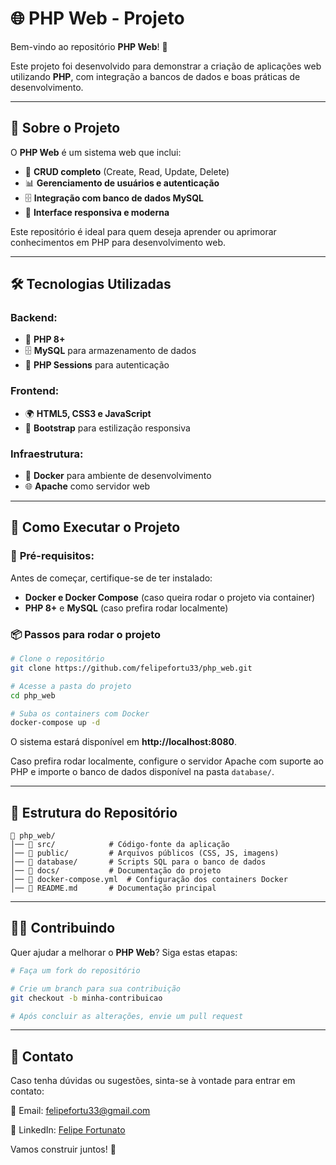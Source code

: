 # 🌐 PHP Web - Projeto

Bem-vindo ao repositório **PHP Web**! 🚀

Este projeto foi desenvolvido para demonstrar a criação de aplicações web utilizando **PHP**, com integração a bancos de dados e boas práticas de desenvolvimento.

---

## 📖 Sobre o Projeto

O **PHP Web** é um sistema web que inclui:

- 🔹 **CRUD completo** (Create, Read, Update, Delete)
- 📊 **Gerenciamento de usuários e autenticação**
- 🗄️ **Integração com banco de dados MySQL**
- 🎨 **Interface responsiva e moderna**

Este repositório é ideal para quem deseja aprender ou aprimorar conhecimentos em PHP para desenvolvimento web.

---

## 🛠 Tecnologias Utilizadas

### **Backend:**
- 🐘 **PHP 8+**
- 🗄️ **MySQL** para armazenamento de dados
- 🔐 **PHP Sessions** para autenticação

### **Frontend:**
- 🌍 **HTML5, CSS3 e JavaScript**
- 🎨 **Bootstrap** para estilização responsiva

### **Infraestrutura:**
- 🐳 **Docker** para ambiente de desenvolvimento
- 🌐 **Apache** como servidor web

---

## 🚀 Como Executar o Projeto

### 🔧 **Pré-requisitos:**
Antes de começar, certifique-se de ter instalado:
- **Docker e Docker Compose** (caso queira rodar o projeto via container)
- **PHP 8+** e **MySQL** (caso prefira rodar localmente)

### 📦 **Passos para rodar o projeto**

```bash
# Clone o repositório
git clone https://github.com/felipefortu33/php_web.git

# Acesse a pasta do projeto
cd php_web

# Suba os containers com Docker
docker-compose up -d
```
O sistema estará disponível em **http://localhost:8080**.

Caso prefira rodar localmente, configure o servidor Apache com suporte ao PHP e importe o banco de dados disponível na pasta `database/`.

---

## 📂 Estrutura do Repositório

```plaintext
📁 php_web/
│── 📁 src/            # Código-fonte da aplicação
│── 📁 public/         # Arquivos públicos (CSS, JS, imagens)
│── 📁 database/       # Scripts SQL para o banco de dados
│── 📁 docs/           # Documentação do projeto
│── 📄 docker-compose.yml  # Configuração dos containers Docker
│── 📄 README.md       # Documentação principal
```

---

## 🧑‍💻 Contribuindo

Quer ajudar a melhorar o **PHP Web**? Siga estas etapas:

```bash
# Faça um fork do repositório

# Crie um branch para sua contribuição
git checkout -b minha-contribuicao

# Após concluir as alterações, envie um pull request
```

---

## 📧 Contato

Caso tenha dúvidas ou sugestões, sinta-se à vontade para entrar em contato:

📩 Email: [felipefortu33@gmail.com](mailto:felipefortu33@gmail.com)

💼 LinkedIn: [Felipe Fortunato](https://www.linkedin.com/in/felipe-fortunato-570749207)

Vamos construir juntos! 🚀
